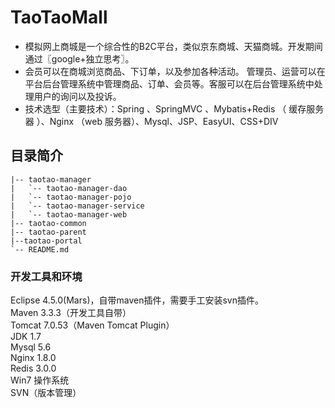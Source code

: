 # TaoTaoMall
*  模拟网上商城是一个综合性的B2C平台，类似京东商城、天猫商城。开发期间通过〖google+独立思考〗。   
*  会员可以在商城浏览商品、下订单，以及参加各种活动。 管理员、运营可以在平台后台管理系统中管理商品、订单、会员等。客服可以在后台管理系统中处理用户的询问以及投诉。  
*  技术选型（主要技术）：Spring 、SpringMVC 、Mybatis+Redis （ 缓存服务器 ）、Nginx （web 服务器）、Mysql、JSP、EasyUI、CSS+DIV
## 目录简介

```
|-- taotao-manager
|   `-- taotao-manager-dao
|   `-- taotao-manager-pojo
|   `-- taotao-manager-service
|   `-- taotao-manager-web
|-- taotao-common
|-- taotao-parent
|--taotao-portal
`-- README.md
```
### 开发工具和环境  
Eclipse 4.5.0(Mars)，自带maven插件，需要手工安装svn插件。  
Maven 3.3.3（开发工具自带）  
Tomcat 7.0.53（Maven Tomcat Plugin）  
JDK 1.7  
Mysql 5.6  
Nginx 1.8.0  
Redis 3.0.0  
Win7 操作系统  
SVN（版本管理）  
